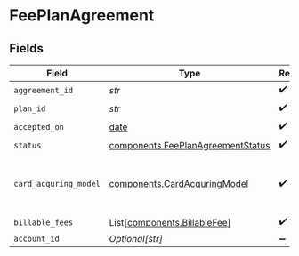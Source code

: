 # FeePlanAgreement


## Fields

| Field                                                                                  | Type                                                                                   | Required                                                                               | Description                                                                            |
| -------------------------------------------------------------------------------------- | -------------------------------------------------------------------------------------- | -------------------------------------------------------------------------------------- | -------------------------------------------------------------------------------------- |
| `aggreement_id`                                                                        | *str*                                                                                  | :heavy_check_mark:                                                                     | N/A                                                                                    |
| `plan_id`                                                                              | *str*                                                                                  | :heavy_check_mark:                                                                     | N/A                                                                                    |
| `accepted_on`                                                                          | [date](https://docs.python.org/3/library/datetime.html#date-objects)                   | :heavy_check_mark:                                                                     | N/A                                                                                    |
| `status`                                                                               | [components.FeePlanAgreementStatus](../../models/components/feeplanagreementstatus.md) | :heavy_check_mark:                                                                     | N/A                                                                                    |
| `card_acquring_model`                                                                  | [components.CardAcquringModel](../../models/components/cardacquringmodel.md)           | :heavy_check_mark:                                                                     | Specifies the card processing pricing model                                            |
| `billable_fees`                                                                        | List[[components.BillableFee](../../models/components/billablefee.md)]                 | :heavy_check_mark:                                                                     | N/A                                                                                    |
| `account_id`                                                                           | *Optional[str]*                                                                        | :heavy_minus_sign:                                                                     | N/A                                                                                    |
